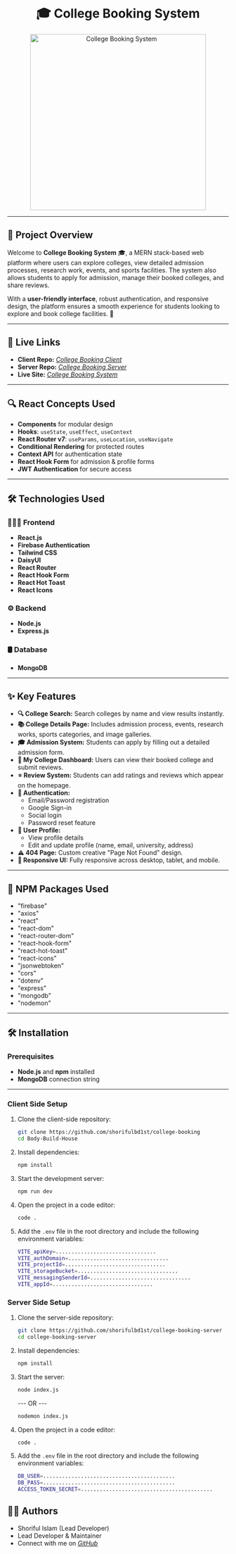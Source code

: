 <div align="center">
 <h1>🎓 College Booking System</h1>
  <a href="https://college-booking-fafe3.firebaseapp.com" target="_blank">
    <img src="https://i.ibb.co.com/TMtXwGHc/localhost-5173.png" width="400px" alt="College Booking System"/> 
  </a>
</div>

---

## 📜 Project Overview

Welcome to **College Booking System** 🎓, a MERN stack-based web platform where users can explore colleges, view detailed admission processes, research work, events, and sports facilities. The system also allows students to apply for admission, manage their booked colleges, and share reviews.

With a **user-friendly interface**, robust authentication, and responsive design, the platform ensures a smooth experience for students looking to explore and book college facilities. 🚀

---

## 🚀 Live Links

- **Client Repo:** [_College Booking Client_](https://github.com/shorifulbd1st/college-booking)
- **Server Repo:** [_College Booking Server_](https://github.com/shorifulbd1st/college-booking-server)
- **Live Site:** [_College Booking System_](https://college-booking-fafe3.firebaseapp.com)

---

## 🔍 React Concepts Used

- **Components** for modular design
- **Hooks**: `useState`, `useEffect`, `useContext`
- **React Router v7**: `useParams`, `useLocation`, `useNavigate`
- **Conditional Rendering** for protected routes
- **Context API** for authentication state
- **React Hook Form** for admission & profile forms
- **JWT Authentication** for secure access

---

## 🛠️ Technologies Used

### 👩🏼‍💻 Frontend

- **React.js**
- **Firebase Authentication**
- **Tailwind CSS**
- **DaisyUI**
- **React Router**
- **React Hook Form**
- **React Hot Toast**
- **React Icons**

### ⚙️ Backend

- **Node.js**
- **Express.js**

### 🛢️ Database

- **MongoDB**

---

## ✨ Key Features

- **🔍 College Search:** Search colleges by name and view results instantly.
- **📚 College Details Page:** Includes admission process, events, research works, sports categories, and image galleries.
- **🎓 Admission System:** Students can apply by filling out a detailed admission form.
- **📌 My College Dashboard:** Users can view their booked college and submit reviews.
- **⭐ Review System:** Students can add ratings and reviews which appear on the homepage.
- **🔐 Authentication:**
  - Email/Password registration
  - Google Sign-in
  - Social login
  - Password reset feature
- **👤 User Profile:**
  - View profile details
  - Edit and update profile (name, email, university, address)
- **⚠️ 404 Page:** Custom creative "Page Not Found" design.
- **📱 Responsive UI:** Fully responsive across desktop, tablet, and mobile.

---

## 🧰 NPM Packages Used

- "firebase"
- "axios"
- "react"
- "react-dom"
- "react-router-dom"
- "react-hook-form"
- "react-hot-toast"
- "react-icons"
- "jsonwebtoken"
- "cors"
- "dotenv"
- "express"
- "mongodb"
- "nodemon"

---

## 🛠 Installation

### Prerequisites

- **Node.js** and **npm** installed
- **MongoDB** connection string

---

### Client Side Setup

1. Clone the client-side repository:

   ```bash
   git clone https://github.com/shorifulbd1st/college-booking
   cd Body-Build-House
   ```

2. Install dependencies:

   ```bash
   npm install
   ```

3. Start the development server:
   ```bash
   npm run dev
   ```
4. Open the project in a code editor:
   ```bash
   code .
   ```
5. Add the `.env` file in the root directory and include the following environment variables:

   ```bash
   VITE_apiKey=................................
   VITE_authDomain=................................
   VITE_projectId=................................
   VITE_storageBucket=................................
   VITE_messagingSenderId=................................
   VITE_appId=................................

   ```

### Server Side Setup

1. Clone the server-side repository:

   ```bash
   git clone https://github.com/shorifulbd1st/college-booking-server
   cd college-booking-server
   ```

2. Install dependencies:

   ```bash
   npm install
   ```

3. Start the server:

   ```bash
   node index.js
   ```

   --- OR ---

   ```bash
   nodemon index.js
   ```

4. Open the project in a code editor:
   ```bash
   code .
   ```
5. Add the `.env` file in the root directory and include the following environment variables:
   ```bash
   DB_USER=..........................................
   DB_PASS=..........................................
   ACCESS_TOKEN_SECRET=..........................................
   ```

## 🧑‍💻 Authors

- Shoriful Islam (Lead Developer)
- Lead Developer & Maintainer
- Connect with me on [_GitHub_](https://github.com/shorifulbd1st)
